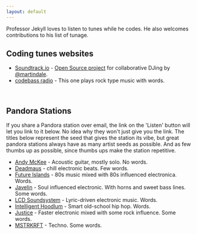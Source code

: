 ```yaml
---
layout: default
---
```


Professor Jekyll loves to listen to tunes while he codes.  He also welcomes contributions to his list of tunage.

## Coding tunes websites

* [Soundtrack.io](http://soundtrack.io) - [Open Source project](https://github.com/martindale/soundtrack.io) for collaborative DJing by [@martindale](http://github.com/martindale).
* [codebass radio](http://codebassradio.net/) -  This one plays rock type music with words.

<br/>

## Pandora Stations
If you share a Pandora station over email, the link on the 'Listen' button will let you link to it below.  No idea why they won't just give you the link.
The titles below represent the seed that gives the station its vibe, but great pandora stations always have as many artist seeds as possible.  And as few thumbs up as possible, since thumbs ups make the station repetitive.

* [Andy McKee](http://sg.pandora.com/wf/click?upn=MBt-2BZOsK1q8G3PeYUymlCDsDYOIP-2BgMtwJQuao5UH7WyAizKQ1KUiXA4JWuUwtJs1r90pIyr3Aj9-2B4QHsq5LElHOZ8OkI-2Fs9NUvI2qZ-2Br4s-3D_CsUHkrnkHVOKcqKxmqbcJRDBWkTIy0sOHyWHUYMvhQP4YKSk8M1beLimcJf6tKy1mRv-2F-2BG-2BpafDP0qoJg7YE4F0QbAAv0pC8lxy74fwwFyxUUpkLRf0rK4XrZkXRqbsIIeBWCQjFBsDYFwKawpUpSgjsvzdx4NVXMc16VrBKzYwKhxuHz5bO50COK-2F4id6PykHY3Pk6s1MRzAm9EOHopgQ-3D-3D) - Acoustic guitar, mostly solo.  No words.
* [Deadmaus](http://sg.pandora.com/wf/click?upn=MBt-2BZOsK1q8G3PeYUymlCDsDYOIP-2BgMtwJQuao5UH7V8W-2BApVIgmS3wctpYqo48NROmidp0ZJef76ophMfig9rhscMfkglXAby-2Bj96UAxb8-3D_CsUHkrnkHVOKcqKxmqbcJTUbXPBzMCFFRTz8JjhKvwyK1w-2B4Wo3LtB-2FVy3k8vTsfss4PwJcmQep792pUrImgT3Q-2Bdk9oqqvpgLuYierS72xkF3BZa779aiX52EU0nAtcCdOAIAhwOX8iwHLUNrjcR1P4W8PsrX-2F5YloM29vRqbusUb8pbHcN-2Fnlh5YzmUfZtkXBO5TLIEVjdB-2FbiGFaYww-3D-3D) - chill electronic beats.  Few words.
* [Future Islands](http://sg.pandora.com/wf/click?upn=MBt-2BZOsK1q8G3PeYUymlCDsDYOIP-2BgMtwJQuao5UH7X3H08Yt6E4-2BUMzPyvKqOSMK6ZHs-2FJXeRD8-2Fr2ZVi1Dca3TCyu-2FVlwIJOuF9ghTw6g-3D_CsUHkrnkHVOKcqKxmqbcJWQe44dt-2FSEJYm-2B1LXRG2QelttMt3da1GUIvgsoBgleg-2BfyrX4cmJDQqN5BuxiPSVhoV13iKgZVxehP-2F1tWQLnKt5NioBiObZ2QHMeSWdDy5ojJiRTbxmWJq3HhAUB75sICdxb5yBfpwTvnU-2BRa-2FUKksgZB-2BHRNJdaGLtlJR27Zy1vBKDAO9Yy4CHD1J9hwgwQ-3D-3D) - 80s music mixed with 80s influenced electronica.  Words.
* [Javelin](http://sg.pandora.com/wf/click?upn=MBt-2BZOsK1q8G3PeYUymlCDsDYOIP-2BgMtwJQuao5UH7VhPgiDhyhmAyrQ-2F7gyUzYrCkqb57sMiMatlyY6wPxpWxZQFR2AUhYdCRs1oKf-2FULo-3D_CsUHkrnkHVOKcqKxmqbcJcv1OzYmbdnNnl6IhOe6mhoKir9Z5nALv4jKYMpPa3lvn5OemfDhZx0uP98ONNBLxrk7RXbqwaiR54-2B-2FxMGH93SN5Mifnpz6ElfOMziJbCCfG1PGJuEpyzQXGCEstL5yOgklGPw5ob4I7YEzGE7vUjTCFoKOtMg6m9NrmU5q53u5wpBClI7Fg1fTqbBebqZKSA-3D-3D) - Soul influenced electronic.  With horns and sweet bass lines.  Some words.
* [LCD Soundsystem](http://sg.pandora.com/wf/click?upn=MBt-2BZOsK1q8G3PeYUymlCDsDYOIP-2BgMtwJQuao5UH7VbDho0vMEOxW746DC8E5Fhv-2BqmrXOpa2DA9LWlhJouFpPKUvMKToI7IcaYECXIP94-3D_CsUHkrnkHVOKcqKxmqbcJbYnPUxPyeqGMoXTLCRWsNzxq5RaodzZB8NsKkAaaYXmuvwVgCoBlqwnsWGVTsWbiP50-2BZ7gJVDH-2BKJ5NGpIoqv0pAYVqMG00vQhBI-2BRWF3qi1-2F9l3uZX6giyKsMqSQk7EIezzIbp-2FDi5GFt5j-2Fk1-2BYzvx16ueSaIerfJBVwPCeUia5wExbCtT4b3IZCYjxcyA-3D-3D) - Lyric-driven electronic music.  Words.
* [Intelligent Hoodlum](http://sg.pandora.com/wf/click?upn=MBt-2BZOsK1q8G3PeYUymlCDsDYOIP-2BgMtwJQuao5UH7WzKPNAujHRBSptBVKq8PGGow4LFpilgSs6WxZSH-2FzFtXP-2FioHfWbOzH5aN5keEE7g-3D_CsUHkrnkHVOKcqKxmqbcJSeMCHcpJL40R-2BL5wfyKpH8MkRhTUEkn-2BXHClOzbET7L7WKPnzDh-2FnAJnFIlrrQPOTt-2Ft3-2B7m4jODKbsThH6bB7WfGy7A8iTKeF3e-2FX8X8HLP3uq-2BzjjsSNiFm8pfHKp9mODkp9V2iz10cNwwwsXDkKwJKOOxvYwNqsRK3vZEOmhF5wvZQfbY5ve3x5mJiETVA-3D-3D) - Smart old-school hip hop.  Words.
* [Justice](http://sg.pandora.com/wf/click?upn=MBt-2BZOsK1q8G3PeYUymlCDsDYOIP-2BgMtwJQuao5UH7WDpB7P9MzUW1-2Fdc24BPSjdvz4QWNKyeGSW0JiUTdzH5iAHaAY2z-2BPiB85-2FZQKu0-2BM-3D_CsUHkrnkHVOKcqKxmqbcJd8G2PpPxARayOq-2FnaQF-2ByX-2FA71FkqoaDIs02uEX0va-2FR9NnQuKCi0MN7-2Fiah3VCmCcPHPPYwXbQaMrBB2CDCi56d2zJ9dA-2Bya6Qf0l4ipB4f2SR1KYbfDHSD9vfbyxC41eSkpsYjdOSGfTDw7TGGr8891flzbAoECzDY6Chx8fmLzdywNdzwvLDbkj2rQxg-2Bw-3D-3D) - Faster electronic mixed with some rock influence.  Some words.
* [MSTRKRFT](http://sg.pandora.com/wf/click?upn=MBt-2BZOsK1q8G3PeYUymlCDsDYOIP-2BgMtwJQuao5UH7Wn-2BSsX-2Buril7QJIH9QMyUj7Q5yuym7vzqg9eczOv02dkZ9fXIj1izyBVgicUggsxk-3D_CsUHkrnkHVOKcqKxmqbcJRp7qN-2F8de9Ohi6ilW99a4uNuNNvLy7TgATVOEHCiNG6jaP9YN4pzhaCJPiJ7iAh8RRdUTYydKheBYZA7N7mBxRRmFgta8g5eIl5siyi1ZxvuYM2uBsYzuSRaejrt-2BKHpncazbYGT0MWxUYbfgDidO4C9qoO9SQtb5GPXqIr6haW6ky7kemH-2BBqXK9FrAy1HFw-3D-3D) - Techno.  Some words.
